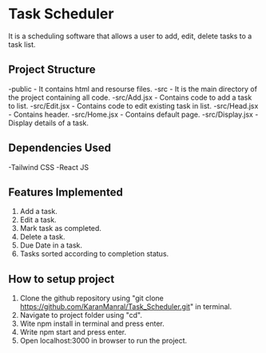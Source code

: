 # Task Scheduler

It is a scheduling software that allows a user to add, edit, delete tasks to a task list.

## Project Structure
-public - It contains html and resourse files.
-src - It is the main directory of the project containing all code.
-src/Add.jsx - Contains code to add a task to list.
-src/Edit.jsx - Contains code to edit existing task in list.
-src/Head.jsx - Contains header.
-src/Home.jsx - Contains default page.
-src/Display.jsx - Display details of a task.

## Dependencies Used
-Tailwind CSS
-React JS

## Features Implemented
1. Add a task.
2. Edit a task.
3. Mark task as completed.
4. Delete a task.
5. Due Date in a task.
6. Tasks sorted according to completion status.

## How to setup project
1. Clone the github repository using "git clone https://github.com/KaranManral/Task_Scheduler.git" in terminal.
2. Navigate to project folder using "cd".
3. Wite npm install in terminal and press enter.
4. Write npm start and press enter.
5. Open localhost:3000 in browser to run the project.